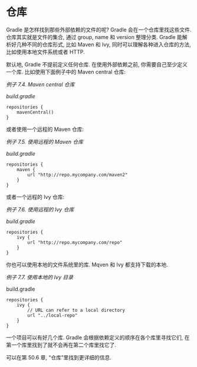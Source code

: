 # 仓库

Gradle 是怎样找到那些外部依赖的文件的呢? Gradle 会在一个仓库里找这些文件. 仓库其实就是文件的集合, 通过 group, name 和 version 整理分类. Gradle 能解析好几种不同的仓库形式, 比如 Maven 和 Ivy, 同时可以理解各种进入仓库的方法, 比如使用本地文件系统或者 HTTP.

默认地, Gradle 不提前定义任何仓库. 在使用外部依赖之前, 你需要自己至少定义一个库. 比如使用下面例子中的 Maven central 仓库:

*例子 7.4. Maven central 仓库*

*build.gradle*

    repositories {
        mavenCentral()
    }

或者使用一个远程的 Maven 仓库:

*例子 7.5. 使用远程的 Maven 仓库*

*build.gradle*

    repositories {
        maven {
            url "http://repo.mycompany.com/maven2"
        }
    }

或者一个远程的 Ivy 仓库:

*例子 7.6. 使用远程的 Ivy 仓库*

*build.gradle*

    repositories {
        ivy {
            url "http://repo.mycompany.com/repo"
        }
    }

你也可以使用本地的文件系统里的库. Mqven 和 Ivy 都支持下载的本地.

*例子 7.7. 使用本地的 Ivy 目录*

build.gradle

    repositories {
        ivy {
            // URL can refer to a local directory
            url "../local-repo"
        }
    }

一个项目可以有好几个库. Gradle 会根据依赖定义的顺序在各个库里寻找它们, 在第一个库里找到了就不会再在第二个库里找它了.

可以在第 50.6 章, “仓库”里找到更详细的信息.


